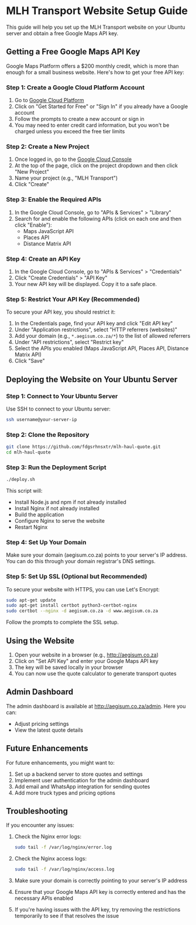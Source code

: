 # MLH Transport Website Setup Guide

This guide will help you set up the MLH Transport website on your Ubuntu server and obtain a free Google Maps API key.

## Getting a Free Google Maps API Key

Google Maps Platform offers a $200 monthly credit, which is more than enough for a small business website. Here's how to get your free API key:

### Step 1: Create a Google Cloud Platform Account

1. Go to [Google Cloud Platform](https://cloud.google.com/)
2. Click on "Get Started for Free" or "Sign In" if you already have a Google account
3. Follow the prompts to create a new account or sign in
4. You may need to enter credit card information, but you won't be charged unless you exceed the free tier limits

### Step 2: Create a New Project

1. Once logged in, go to the [Google Cloud Console](https://console.cloud.google.com/)
2. At the top of the page, click on the project dropdown and then click "New Project"
3. Name your project (e.g., "MLH Transport")
4. Click "Create"

### Step 3: Enable the Required APIs

1. In the Google Cloud Console, go to "APIs & Services" > "Library"
2. Search for and enable the following APIs (click on each one and then click "Enable"):
   - Maps JavaScript API
   - Places API
   - Distance Matrix API

### Step 4: Create an API Key

1. In the Google Cloud Console, go to "APIs & Services" > "Credentials"
2. Click "Create Credentials" > "API Key"
3. Your new API key will be displayed. Copy it to a safe place.

### Step 5: Restrict Your API Key (Recommended)

To secure your API key, you should restrict it:

1. In the Credentials page, find your API key and click "Edit API key"
2. Under "Application restrictions", select "HTTP referrers (websites)"
3. Add your domain (e.g., `*.aegisum.co.za/*`) to the list of allowed referrers
4. Under "API restrictions", select "Restrict key"
5. Select the APIs you enabled (Maps JavaScript API, Places API, Distance Matrix API)
6. Click "Save"

## Deploying the Website on Your Ubuntu Server

### Step 1: Connect to Your Ubuntu Server

Use SSH to connect to your Ubuntu server:

```bash
ssh username@your-server-ip
```

### Step 2: Clone the Repository

```bash
git clone https://github.com/fdgsrhnsxtr/mlh-haul-quote.git
cd mlh-haul-quote
```

### Step 3: Run the Deployment Script

```bash
./deploy.sh
```

This script will:
- Install Node.js and npm if not already installed
- Install Nginx if not already installed
- Build the application
- Configure Nginx to serve the website
- Restart Nginx

### Step 4: Set Up Your Domain

Make sure your domain (aegisum.co.za) points to your server's IP address. You can do this through your domain registrar's DNS settings.

### Step 5: Set Up SSL (Optional but Recommended)

To secure your website with HTTPS, you can use Let's Encrypt:

```bash
sudo apt-get update
sudo apt-get install certbot python3-certbot-nginx
sudo certbot --nginx -d aegisum.co.za -d www.aegisum.co.za
```

Follow the prompts to complete the SSL setup.

## Using the Website

1. Open your website in a browser (e.g., http://aegisum.co.za)
2. Click on "Set API Key" and enter your Google Maps API key
3. The key will be saved locally in your browser
4. You can now use the quote calculator to generate transport quotes

## Admin Dashboard

The admin dashboard is available at http://aegisum.co.za/admin. Here you can:
- Adjust pricing settings
- View the latest quote details

## Future Enhancements

For future enhancements, you might want to:

1. Set up a backend server to store quotes and settings
2. Implement user authentication for the admin dashboard
3. Add email and WhatsApp integration for sending quotes
4. Add more truck types and pricing options

## Troubleshooting

If you encounter any issues:

1. Check the Nginx error logs:
   ```bash
   sudo tail -f /var/log/nginx/error.log
   ```

2. Check the Nginx access logs:
   ```bash
   sudo tail -f /var/log/nginx/access.log
   ```

3. Make sure your domain is correctly pointing to your server's IP address

4. Ensure that your Google Maps API key is correctly entered and has the necessary APIs enabled

5. If you're having issues with the API key, try removing the restrictions temporarily to see if that resolves the issue